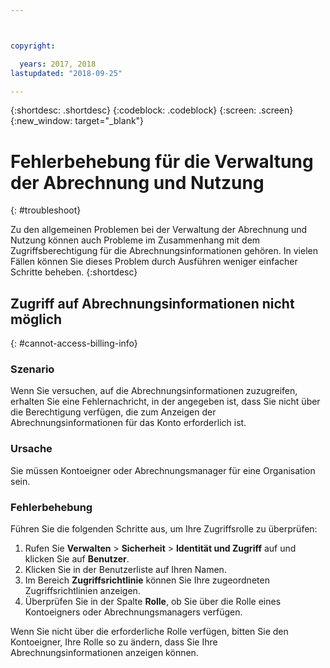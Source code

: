 ```yaml
---



copyright:

  years: 2017, 2018
lastupdated: "2018-09-25"

---
```


{:shortdesc: .shortdesc}
{:codeblock: .codeblock}
{:screen: .screen}
{:new_window: target="_blank"}

# Fehlerbehebung für die Verwaltung der Abrechnung und Nutzung
{: #troubleshoot}

Zu den allgemeinen Problemen bei der Verwaltung der Abrechnung und Nutzung können auch Probleme im Zusammenhang mit dem Zugriffsberechtigung für die Abrechnungsinformationen gehören. In vielen Fällen können Sie dieses Problem durch Ausführen weniger einfacher Schritte beheben.
{:shortdesc}

## Zugriff auf Abrechnungsinformationen nicht möglich
{: #cannot-access-billing-info}

### Szenario

Wenn Sie versuchen, auf die Abrechnungsinformationen zuzugreifen, erhalten Sie eine Fehlernachricht, in der angegeben ist, dass Sie nicht über die Berechtigung verfügen, die zum Anzeigen der Abrechnungsinformationen für das Konto erforderlich ist.

### Ursache

Sie müssen Kontoeigner oder Abrechnungsmanager für eine Organisation sein. 

### Fehlerbehebung

Führen Sie die folgenden Schritte aus, um Ihre Zugriffsrolle zu überprüfen: 

1. Rufen Sie **Verwalten** > **Sicherheit** > **Identität und Zugriff** auf und klicken Sie auf **Benutzer**.
2. Klicken Sie in der Benutzerliste auf Ihren Namen.
3. Im Bereich **Zugriffsrichtlinie** können Sie Ihre zugeordneten Zugriffsrichtlinien anzeigen.  
4. Überprüfen Sie in der Spalte **Rolle**, ob Sie über die Rolle eines Kontoeigners oder Abrechnungsmanagers verfügen.  

Wenn Sie nicht über die erforderliche Rolle verfügen, bitten Sie den Kontoeigner, Ihre Rolle so zu ändern, dass Sie Ihre Abrechnungsinformationen anzeigen können.  
